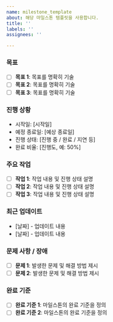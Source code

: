 ```yaml
---
name: milestone_template
about: 해당 마일스톤 템플릿을 사용합니다.
title: ''
labels: ''
assignees: ''

---
```


### 목표
- [ ] **목표 1**: 목표를 명확히 기술
- [ ] **목표 2**: 목표를 명확히 기술
- [ ] **목표 3**: 목표를 명확히 기술

### 진행 상황
- 시작일: [시작일]
- 예정 종료일: [예상 종료일]
- 진행 상태: [진행 중 / 완료 / 지연 등]
- 완료 비율: [진행도, 예: 50%]

### 주요 작업
- [ ] **작업 1**: 작업 내용 및 진행 상태 설명
- [ ] **작업 2**: 작업 내용 및 진행 상태 설명
- [ ] **작업 3**: 작업 내용 및 진행 상태 설명

### 최근 업데이트
- [날짜] - 업데이트 내용
- [날짜] - 업데이트 내용

### 문제 사항 / 장애
- [ ] **문제 1**: 발생한 문제 및 해결 방법 제시
- [ ] **문제 2**: 발생한 문제 및 해결 방법 제시

### 완료 기준
- [ ] **완료 기준 1**: 마일스톤의 완료 기준을 정의
- [ ] **완료 기준 2**: 마일스톤의 완료 기준을 정의

